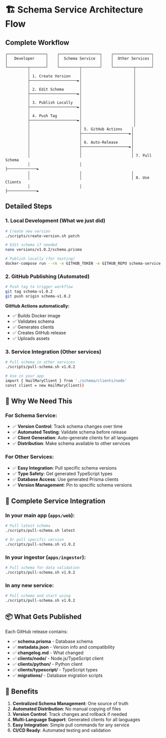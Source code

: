 # 🏗️ Schema Service Architecture Flow

## Complete Workflow

```
┌─────────────────┐    ┌──────────────────┐    ┌─────────────────┐
│   Developer     │    │  Schema Service  │    │  Other Services │
│                 │    │                  │    │                 │
└─────────┬───────┘    └─────────┬────────┘    └─────────┬───────┘
          │                      │                       │
          │ 1. Create Version    │                       │
          ├─────────────────────►│                       │
          │                      │                       │
          │ 2. Edit Schema       │                       │
          ├─────────────────────►│                       │
          │                      │                       │
          │ 3. Publish Locally   │                       │
          ├─────────────────────►│                       │
          │                      │                       │
          │ 4. Push Tag          │                       │
          ├─────────────────────►│                       │
          │                      │                       │
          │                      │ 5. GitHub Actions    │
          │                      ├─────────────────────►│
          │                      │                      │
          │                      │ 6. Auto-Release      │
          │                      ├─────────────────────►│
          │                      │                      │
          │                      │                      │ 7. Pull Schema
          │                      │                      ├─────────────►
          │                      │                      │
          │                      │                      │ 8. Use Clients
          │                      │                      ├─────────────►
```

## Detailed Steps

### 1. **Local Development** (What we just did)
```bash
# Create new version
./scripts/create-version.sh patch

# Edit schema if needed
nano versions/v1.0.2/schema.prisma

# Publish locally (for testing)
docker-compose run --rm -e GITHUB_TOKEN -e GITHUB_REPO schema-service ./scripts/publish.sh v1.0.2
```

### 2. **GitHub Publishing** (Automated)
```bash
# Push tag to trigger workflow
git tag schema-v1.0.2
git push origin schema-v1.0.2
```

**GitHub Actions automatically:**
- ✅ Builds Docker image
- ✅ Validates schema
- ✅ Generates clients
- ✅ Creates GitHub release
- ✅ Uploads assets

### 3. **Service Integration** (Other services)
```bash
# Pull schema in other services
./scripts/pull-schema.sh v1.0.2

# Use in your app
import { HailMaryClient } from './schema/clients/node'
const client = new HailMaryClient()
```

## 🎯 **Why We Need This**

### **For Schema Service:**
- ✅ **Version Control**: Track schema changes over time
- ✅ **Automated Testing**: Validate schema before release
- ✅ **Client Generation**: Auto-generate clients for all languages
- ✅ **Distribution**: Make schema available to other services

### **For Other Services:**
- ✅ **Easy Integration**: Pull specific schema versions
- ✅ **Type Safety**: Get generated TypeScript types
- ✅ **Database Access**: Use generated Prisma clients
- ✅ **Version Management**: Pin to specific schema versions

## 🔄 **Complete Service Integration**

### **In your main app (`apps/web`):**
```bash
# Pull latest schema
./scripts/pull-schema.sh latest

# Or pull specific version
./scripts/pull-schema.sh v1.0.2
```

### **In your ingestor (`apps/ingestor`):**
```bash
# Pull schema for data validation
./scripts/pull-schema.sh v1.0.2
```

### **In any new service:**
```bash
# Pull schema and start using
./scripts/pull-schema.sh v1.0.2
```

## 📦 **What Gets Published**

Each GitHub release contains:
- ✅ **schema.prisma** - Database schema
- ✅ **metadata.json** - Version info and compatibility
- ✅ **changelog.md** - What changed
- ✅ **clients/node/** - Node.js/TypeScript client
- ✅ **clients/python/** - Python client  
- ✅ **clients/typescript/** - TypeScript types
- ✅ **migrations/** - Database migration scripts

## 🚀 **Benefits**

1. **Centralized Schema Management**: One source of truth
2. **Automated Distribution**: No manual copying of files
3. **Version Control**: Track changes and rollback if needed
4. **Multi-Language Support**: Generated clients for all languages
5. **Easy Integration**: Simple pull commands for any service
6. **CI/CD Ready**: Automated testing and validation
